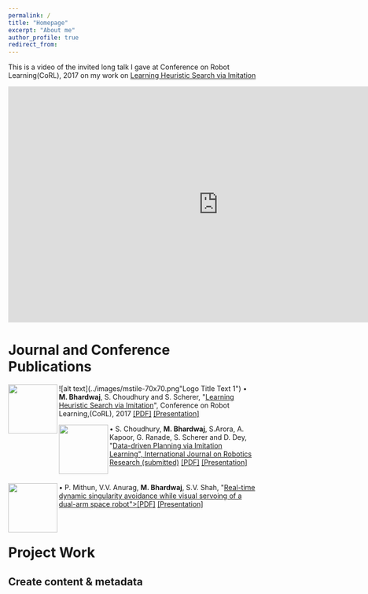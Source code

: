 ```yaml
---
permalink: /
title: "Homepage"
excerpt: "About me"
author_profile: true
redirect_from: 
---
```


This is a video of the invited long talk I gave at Conference on Robot Learning(CoRL), 2017 on my work on [Learning Heuristic Search via Imitation](https://mohakbhardwaj.github.io/SaIL/)
<iframe width="854" height="480" src="https://www.youtube.com/embed/OFmWo36N98U" frameborder="0" gesture="media" allow="encrypted-media" allowfullscreen></iframe>


Journal and Conference Publications
======
![alt text](../images/mstile-70x70.png"Logo Title Text 1")
  <img src="images/mstile-70x70.png" alt="" width="100" height="100" align="left">
  &#8226; <b>M. Bhardwaj</b>, S. Choudhury and S. Scherer, "<a href="">Learning Heuristic Search via Imitation</a>", Conference on Robot  Learning,(CoRL), 2017 <a href="https://youtu.be/fKN1q-rkyLY">[PDF]</a> <a href="https://youtu.be/fKN1q-rkyLY">[Presentation]</a>

  
<div class="bob">
  <img src="images/mstile-70x70.png" alt="" width="100" height="100" align="left">
  &#8226; S. Choudhury, <b>M. Bhardwaj</b>, S.Arora, A. Kapoor, G. Ranade, S. Scherer and D. Dey, "<a href="">Data-driven Planning via Imitation Learning", International Journal on Robotics Research (submitted)</a> <a href="https://youtu.be/fKN1q-rkyLY">[PDF]</a> <a href="https://youtu.be/fKN1q-rkyLY">[Presentation]</a>
  <br>
  <br>
  <br>
  </div>

<div class="bob">
  <img src="images/mstile-70x70.png" alt="" width="100" height="100" align="left">
  &#8226; P. Mithun, V.V. Anurag, <b>M. Bhardwaj</b>, S.V. Shah, "<a href="">Real-time dynamic singularity avoidance while visual servoing of a dual-arm space robot">[PDF]</a> <a href="https://youtu.be/fKN1q-rkyLY">[Presentation]</a>
  <br>
  <br>
  <br>
  </div>

Project Work
======

Create content & metadata
------

